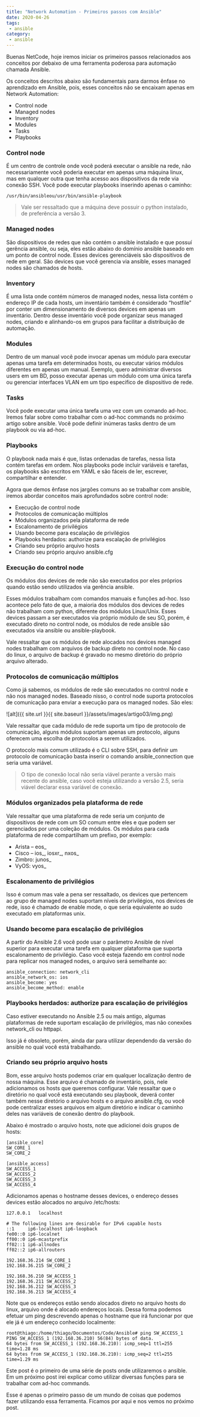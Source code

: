 ```yaml
---
title: "Network Automation - Primeiros passos com Ansible"
date: 2020-04-26
tags:
 - ansible
category:
 - ansible
---
```


Buenas NetCode, hoje iremos iniciar os primeiros passos relacionados aos conceitos por debaixo de uma ferramenta poderosa para automação chamada Ansible.

Os conceitos descritos abaixo são fundamentais para darmos ênfase no aprendizado em Ansible, pois, esses conceitos não se encaixam apenas em Network Automation:

* Control node
* Managed nodes
* Inventory
* Modules
* Tasks
* Playbooks

### Control node

É um centro de controle onde você poderá executar o ansible na rede, não necessariamente você poderia executar em apenas uma máquina linux, mas em qualquer outra que tenha acesso aos dispositivos da rede via conexão SSH. Você pode executar playbooks inserindo apenas o caminho:
```
/usr/bin/ansibleou/usr/bin/ansible-playbook
```

> Vale ser ressaltado que a máquina deve possuir o python instalado, de preferência a versão 3.

### Managed nodes

São dispositivos de redes que não contém o ansible instalado e que possuí gerência ansible, ou seja, eles estão abaixo do domínio ansible baseado em um ponto de control node. Esses devices gerenciáveis são dispositivos de rede em geral. São devices que você gerencia via ansible, esses managed nodes são chamados de hosts.

### Inventory

É uma lista onde contém números de managed nodes, nessa lista contém o endereço IP de cada hosts, um inventário também é considerado “hostfile” por conter um dimensionamento de diversos devices em apenas um inventário. Dentro desse inventário você pode organizar seus managed nodes, criando e alinhando-os em grupos para facilitar a distribuição de automação.

### Modules

Dentro de um manual você pode invocar apenas um módulo para executar apenas uma tarefa em determinados hosts, ou executar vários módulos diferentes em apenas um manual. Exemplo, quero administrar diversos users em um BD, posso executar apenas um módulo com uma única tarefa ou gerenciar interfaces VLAN em um tipo especifico de dispositivo de rede.

### Tasks

Você pode executar uma única tarefa uma vez com um comando ad-hoc. Iremos falar sobre como trabalhar com o ad-hoc commands no próximo artigo sobre ansible. Você pode definir inúmeras tasks dentro de um playbook ou via ad-hoc.

### Playbooks

O playbook nada mais é que, listas ordenadas de tarefas, nessa lista contém tarefas em ordem. Nos playbooks pode incluir variáveis e tarefas, os playbooks são escritos em YAML e são fáceis de ler, escrever, compartilhar e entender.

Agora que demos ênfase nos jargões comuns ao se trabalhar com ansible, iremos abordar conceitos mais aprofundados sobre control node:

* Execução de control node
* Protocolos de comunicação múltiplos
* Módulos organizados pela plataforma de rede
* Escalonamento de privilégios
* Usando become para escalação de privilégios
* Playbooks herdados: authorize para escalação de privilégios
* Criando seu próprio arquivo hosts
* Criando seu próprio arquivo ansible.cfg

### Execução do control node

Os módulos dos devices de rede não são executados por eles próprios quando estão sendo utilizados via gerência ansible.

Esses módulos trabalham com comandos manuais e funções ad-hoc. Isso acontece pelo fato de que, a maioria dos módulos dos devices de redes não trabalham com python, diferente dos módulos Linux/Unix. Esses devices passam a ser executados via próprio módulo de seu SO, porém, é executado direto no control node, os módulos de rede ansible são executados via ansible ou ansible-playbook.

Vale ressaltar que os módulos de rede alocados nos devices managed nodes trabalham com arquivos de backup direto no control node. No caso do linux, o arquivo de backup é gravado no mesmo diretório do próprio arquivo alterado.

### Protocolos de comunicação múltiplos

Como já sabemos, os módulos de rede são executados no control node e não nos managed nodes. Baseado nisso, o control node suporta protocolos de comunicação para enviar a execução para os managed nodes. São eles:

![alt]({{ site.url }}{{ site.baseurl }}/assets/images/artigo03/img.png)

Vale ressaltar que cada módulo de rede suporta um tipo de protocolo de comunicação, alguns módulos suportam apenas um protocolo, alguns oferecem uma escolha de protocolos a serem utilizados.

O protocolo mais comum utilizado é o CLI sobre SSH, para definir um protocolo de comunicação basta inserir o comando ansible_connection que seria uma variável.

> O tipo de conexão local não seria viável perante a versão mais recente do ansible, caso você esteja utilizando a versão 2.5, seria viável declarar essa variável de conexão.

### Módulos organizados pela plataforma de rede

Vale ressaltar que uma plataforma de rede seria um conjunto de dispositivos de rede com um SO comum entre eles e que podem ser gerenciados por uma coleção de módulos. Os módulos para cada plataforma de rede compartilham um prefixo, por exemplo:

* Arista – eos_
* Cisco – ios_, iosxr_, nxos_
* Zimbro: junos_
* VyOS: vyos_

### Escalonamento de privilégios

Isso é comum mas vale a pena ser ressaltado, os devices que pertencem ao grupo de managed nodes suportam níveis de privilégios, nos devices de rede, isso é chamado de enable mode, o que seria equivalente ao sudo executado em plataformas unix.

### Usando become para escalação de privilégios

A partir do Ansible 2.6 você pode usar o parâmetro Ansible de nível superior para executar uma tarefa em qualquer plataforma que suporta escalonamento de privilégio. Caso vocẽ esteja fazendo em control node para replicar nos managed nodes, o arquivo será semelhante ao:
```
ansible_connection: network_cli
ansible_network_os: ios
ansible_become: yes
ansible_become_method: enable
```

### Playbooks herdados: authorize para escalação de privilégios

Caso estiver executando no Ansible 2.5 ou mais antigo, algumas plataformas de rede suportam escalação de privilégios, mas não conexões network_cli ou httpapi.

Isso já é obsoleto, porém, ainda dar para utilizar dependendo da versão do ansible no qual você está trabalhando.

### Criando seu próprio arquivo hosts

Bom, esse arquivo hosts podemos criar em qualquer localização dentro de nossa máquina. Esse arquivo é chamado de inventário, pois, nele adicionamos os hosts que queremos configurar. Vale ressaltar que o diretório no qual você está executando seu playbook, deverá conter também nesse diretório o arquivo hosts e o arquivo ansible.cfg, ou você pode centralizar esses arquivos em algum diretório e indicar o caminho deles nas variáveis de conexão dentro do playbook.

Abaixo é mostrado o arquivo hosts, note que adicionei dois grupos de hosts:
```
[ansible_core]
SW_CORE_1
SW_CORE_2
  
[ansible_access]
SW_ACCESS_1
SW_ACCESS_2
SW_ACCESS_3
SW_ACCESS_4
```

Adicionamos apenas o hostname desses devices, o endereço desses devices estão alocados no arquivo /etc/hosts:
```
127.0.0.1   localhost

# The following lines are desirable for IPv6 capable hosts
::1     ip6-localhost ip6-loopback
fe00::0 ip6-localnet
ff00::0 ip6-mcastprefix
ff02::1 ip6-allnodes
ff02::2 ip6-allrouters

192.168.36.214 SW_CORE_1
192.168.36.215 SW_CORE_2

192.168.36.210 SW_ACCESS_1
192.168.36.211 SW_ACCESS_2
192.168.36.212 SW_ACCESS_3
192.168.36.213 SW_ACCESS_4
```

Note que os endereços estão sendo alocados direto no arquivo hosts do linux, arquivo onde é alocado endereços locais. Dessa forma podemos efetuar um ping descrevendo apenas o hostname que irá funcionar por que ele já é um endereço conhecido localmente:
```
root@thiago:/home/thiago/Documentos/Code/Ansible# ping SW_ACCESS_1
PING SW_ACCESS_1 (192.168.36.210) 56(84) bytes of data.
64 bytes from SW_ACCESS_1 (192.168.36.210): icmp_seq=1 ttl=255 time=1.28 ms
64 bytes from SW_ACCESS_1 (192.168.36.210): icmp_seq=2 ttl=255 time=1.29 ms
```

Este post é o primeiro de uma série de posts onde utilizaremos o ansible. Em um próximo post irei explicar como utilizar diversas funções para se trabalhar com ad-hoc commands.

Esse é apenas o primeiro passo de um mundo de coisas que podemos fazer utilizando essa ferramenta. Ficamos por aqui e nos vemos no próximo post.
